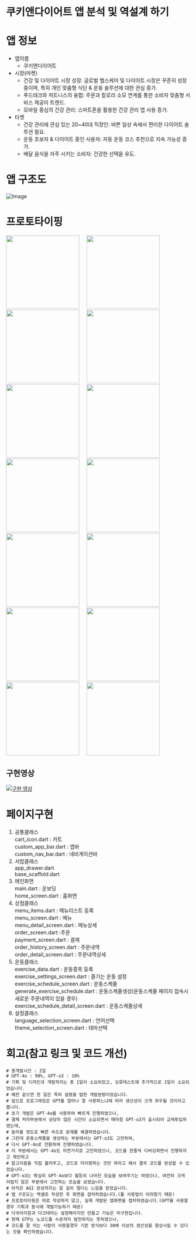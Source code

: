 # 쿠키앤다이어트 앱 분석 및 역설계 하기
# 앱 정보
- 앱이름
  - 쿠키앤다이어트
- 시장(마켓)
  - 건강 및 다이어트 시장 성장: 글로벌 헬스케어 및 다이어트 시장은 꾸준히 성장 중이며, 특히 개인 맞춤형 식단 & 운동 솔루션에 대한 관심 증가.
  - 푸드테크와 피트니스의 융합: 주문과 칼로리 소모 연계를 통한 소비자 맞춤형 서비스 제공이 트렌드.
  - 모바일 중심의 건강 관리: 스마트폰을 활용한 건강 관리 앱 사용 증가.
- 타켓
  - 건강 관리에 관심 있는 20~40대 직장인: 바쁜 일상 속에서 편리한 다이어트 솔루션 필요.
  - 운동 초보자 & 다이어트 중인 사용자: 자동 운동 코스 추천으로 지속 가능성 증가.
  - 배달 음식을 자주 시키는 소비자: 건강한 선택을 유도.


# 앱 구조도
![Image](https://github.com/user-attachments/assets/87b22f57-d18e-48b9-9fc0-02dc8696949a)

# 프로토타이핑
<img src="https://github.com/user-attachments/assets/c90560c3-4066-4a8e-9e01-04b7111fe7f2" width="200">&nbsp;&nbsp;&nbsp;&nbsp;
<img src="https://github.com/user-attachments/assets/d180e0e7-7c32-4d38-a9cb-0f45b4880fa2" width="200">&nbsp;&nbsp;&nbsp;&nbsp;
<img src="https://github.com/user-attachments/assets/2919c0cd-e8a6-4bcc-964b-e92f00c044b4" width="200">&nbsp;&nbsp;&nbsp;&nbsp;
<img src="https://github.com/user-attachments/assets/3f464b06-a500-4ce2-b9f1-ca8c35671be1" width="200">&nbsp;&nbsp;&nbsp;&nbsp;
<img src="https://github.com/user-attachments/assets/1cbe4d30-b508-450c-a53d-a92a16c772e0" width="200">&nbsp;&nbsp;&nbsp;&nbsp;
<img src="https://github.com/user-attachments/assets/8f19fd49-e682-45f0-a0f0-dfc38ac1357e" width="200">&nbsp;&nbsp;&nbsp;&nbsp;
<img src="https://github.com/user-attachments/assets/55eb1cb7-20d7-4874-a1cc-9ed497a787d4" width="200">&nbsp;&nbsp;&nbsp;&nbsp;
<img src="https://github.com/user-attachments/assets/18095ffe-a6e4-4950-847e-4a8c62506c24" width="200">&nbsp;&nbsp;&nbsp;&nbsp;
<img src="https://github.com/user-attachments/assets/392eb057-a0dd-481a-952a-c27b792b1ae2" width="200">&nbsp;&nbsp;&nbsp;&nbsp;
<img src="https://github.com/user-attachments/assets/289aa0ce-4109-4f6e-a838-e65de3fb2f12" width="200">&nbsp;&nbsp;&nbsp;&nbsp;
<img src="https://github.com/user-attachments/assets/d008df2b-aba1-4d63-8f54-4a352789439b" width="200">&nbsp;&nbsp;&nbsp;&nbsp;
<img src="https://github.com/user-attachments/assets/5ed879d8-0abf-46c9-a593-10536529af30" width="200">&nbsp;&nbsp;&nbsp;&nbsp;
<img src="https://github.com/user-attachments/assets/942161b3-fc8d-4932-93e9-e39e12234dfc" width="200">&nbsp;&nbsp;&nbsp;&nbsp;
<img src="https://github.com/user-attachments/assets/03e33cd5-cb19-4cc9-a1c1-7e19f2595e12" width="200">&nbsp;&nbsp;&nbsp;&nbsp;

## 구현영상
[![구현 영상](https://drive.google.com/thumbnail?id=1xJwDIDCv_JGalvD591cE_9i0CsbNagPU)](https://drive.google.com/file/d/1xJwDIDCv_JGalvD591cE_9i0CsbNagPU/view)

# 페이지구현
1. 공통클래스  
cart_icon.dart : 카트  
custom_app_bar.dart : 앱바  
custom_nav_bar.dart : 네비게이션바  
2. 서랍클래스  
app_drawer.dart  
base_scaffold.dart  
3. 메인화면  
main.dart : 온보딩  
home_screen.dart : 홈화면
4. 상점클래스  
menu_items.dart : 메뉴리스트 등록  
menu_screen.dart : 메뉴  
menu_detail_screen.dart : 메뉴상세  
order_screen.dart :주문  
payment_screen.dart : 결제  
order_history_screen.dart : 주문내역  
order_detail_screen.dart : 주문내역상세  
5. 운동클래스  
exercise_data.dart : 운동종목 등록  
exercise_settings_screen.dart : 즐기는 운동 설정  
exercise_schedule_screen.dart : 운동스케줄  
generate_exercise_schedule.dart : 운동스케줄생성(운동스케줄 페이지 접속시 새로운 주문내역이 있을 경우)  
exercise_schedule_detail_screen.dart : 운동스케줄상세  
6. 설정클래스  
language_selection_screen.dart : 언어선택  
theme_selection_screen.dart : 테마선택  

# 회고(참고 링크 및 코드 개선)
```
# 총개발시간 : 2일
# GPT-4o : 90%, GPT-o3 : 10%
# 기획 및 디자인과 개발까지는 총 1일이 소요되었고, 오류테스트에 추가적으로 1일이 소요되었습니다.
# 예전 같으면 한 달은 족히 걸렸을 법한 개발분량이었습니다.
# 앞으로 프로그래밍은 GPT를 얼마나 잘 사용하느냐에 따라 생산성이 크게 좌우될 것이라고 봅니다.
# 초기 개발은 GPT-4o를 사용하여 빠르게 진행하였으나,
# 결제 처리부분에서 상당히 많은 시간이 소요되면서 때마침 GPT-o3가 출시되어 교체투입하였는데,
# 놀라울 정도로 빠른 속도로 문제를 해결하였습니다.
# 그런데 운동스케줄을 생성하는 부분에서는 GPT-o3도 고전하여,
# 다시 GPT-4o로 전환하여 진행하였습니다.
# 이 부분에서는 GPT-4o도 마찬가지로 고전하였으나, 코드를 한줄씩 디버깅하면서 진행하자고 제안하고
# 알고리즘을 직접 불러주고, 코드로 타이핑하는 것만 하라고 해서 결국 코드를 완성할 수 있었습니다.
# GPT-o3는 확실히 GPT-4o보다 월등히 나아진 모습을 보여주기는 하였으나, 여전히 크게 어렵지 않은 부분에서 고전하는 모습을 보였습니다.
# 아직은 AGI 완성까지는 갈 길이 멀다는 느낌을 받았습니다.
# 앱 구조도는 엑셀로 작성한 후 화면을 갭처하였습니다.(툴 사용법이 어려웠기 때문)
# 프로토타이핑은 따로 작성하지 않고, 실제 개발된 앱화면을 캡처하였습니다.(GPT를 사용할 경우 기획과 동시에 개발가능하기 때문)
# 다국어지원과 다크테마는 설정페이지만 만들고 기능은 미구현입니다.
# 현재 GTP는 노코드툴 수준까지 발전하지는 못하였으나,
# 코드를 잘 아는 사람이 사용할경우 기존 방식보다 30배 이상의 생산성을 향상시킬 수 있다는 것을 확인하였습니다.

```
